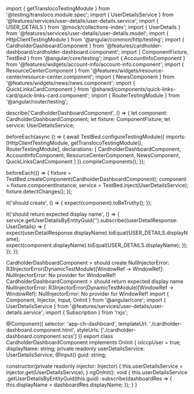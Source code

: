 import { getTranslocoTestingModule } from '@testing/transloco.module.spec';
import { UserDetailsService } from '@features/services/user-details/user-details.service';
import { USER_DETAILS } from '@mock/collections-index';
import { UserDetails } from '@features/services/user-details/user-details.model';
import { HttpClientTestingModule } from '@angular/common/http/testing';
import { CardholderDashboardComponent } from '@features/cardholder-dashboard/cardholder-dashboard.component';
import { ComponentFixture, TestBed } from '@angular/core/testing';
import { AccountInfoComponent } from '@features/widgets/account-info/account-info.component';
import { ResourceCenterComponent } from '@features/widgets/resource-center/resource-center.component';
import { NewsComponent } from '@features/widgets/news/news.component';
import { QuickLinksCardComponent } from '@shared/components/quick-links-card/quick-links-card.component';
import { RouterTestingModule } from '@angular/router/testing';

describe('CardholderDashboardComponent', () => {
  let component: CardholderDashboardComponent;
  let fixture: ComponentFixture<CardholderDashboardComponent>;
  let service: UserDetailsService;

  beforeEach(async () => {
    await TestBed.configureTestingModule({
      imports: [HttpClientTestingModule, getTranslocoTestingModule(), RouterTestingModule],
      declarations: [
        CardholderDashboardComponent,
        AccountInfoComponent,
        ResourceCenterComponent,
        NewsComponent,
        QuickLinksCardComponent
      ]
    }).compileComponents();
  });

  beforeEach(() => {
    fixture = TestBed.createComponent(CardholderDashboardComponent);
    component = fixture.componentInstance;
    service = TestBed.inject(UserDetailsService);
    fixture.detectChanges();
  });

  it('should create', () => {
    expect(component).toBeTruthy();
  });

  it('should return expected display name', () => {
    service.getUserDetailsByEntityGuid('').subscribe((userDetailResponse: UserDetails) => {
      expect(userDetailResponse.displayName).toEqual(USER_DETAILS.displayName);
      expect(component.displayName).toEqual(USER_DETAILS.displayName);
    });
  });
});

CardholderDashboardComponent > should create
NullInjectorError: R3InjectorError(DynamicTestModule)[WindowRef -> WindowRef]: 
  NullInjectorError: No provider for WindowRef!
CardholderDashboardComponent > should return expected display name
NullInjectorError: R3InjectorError(DynamicTestModule)[WindowRef -> WindowRef]: 
  NullInjectorError: No provider for WindowRef!
import { Component, Injector, Input, OnInit } from '@angular/core';
import { UserDetailsService } from '@features/services/user-details/user-details.service';
import { Subscription } from 'rxjs';

@Component({
  selector: 'app-ch-dashboard',
  templateUrl: './cardholder-dashboard.component.html',
  styleUrls: ['./cardholder-dashboard.component.scss']
})
export class CardholderDashboardComponent implements OnInit {
  isIccpUser = true;
  displayName: string;
  private readonly userDetailsService: UserDetailsService;
  @Input() guid: string;

  constructor(private readonly injector: Injector) {
    this.userDetailsService = injector.get(UserDetailsService);
  }
  ngOnInit(): void {
    this.userDetailsService
      .getUserDetailsByEntityGuid(this.guid)
      .subscribe(dashboardRes => {
        this.displayName = dashboardRes.displayName;
      });
  }
}
